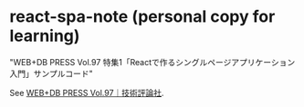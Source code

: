 # react-spa-note (personal copy for learning)

"WEB+DB PRESS Vol.97 特集1「Reactで作るシングルページアプリケーション入門」サンプルコード"

See [WEB+DB PRESS Vol.97｜技術評論社](http://gihyo.jp/magazine/wdpress/archive/2017/vol97).

